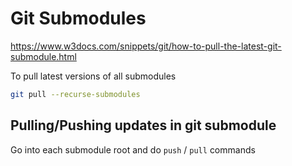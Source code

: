 # Git Submodules

https://www.w3docs.com/snippets/git/how-to-pull-the-latest-git-submodule.html

To pull latest versions of all submodules
```bash
git pull --recurse-submodules
```

## Pulling/Pushing updates in git submodule
Go into each submodule root and do `push` / `pull` commands
